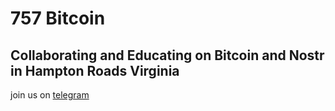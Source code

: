 # 757 Bitcoin
## Collaborating and Educating on Bitcoin and Nostr in Hampton Roads Virginia
join us on [telegram](https://t.me/+y_1iPeEFRCc3YWFk)
